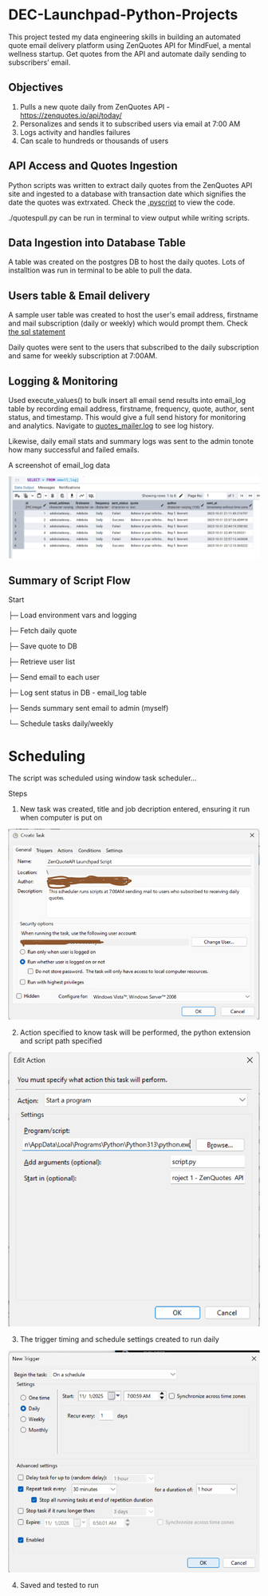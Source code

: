# DEC-Launchpad-Python-Projects

This project tested my data engineering skills in building an automated quote email delivery platform using ZenQuotes API for MindFuel, a mental wellness startup. Get quotes from the API and automate daily sending to subscribers’ email. 

## Objectives
1. Pulls a new quote daily from ZenQuotes API - https://zenquotes.io/api/today/
2. Personalizes and sends it to subscribed users via email at 7:00 AM
3. Logs activity and handles failures
4. Can scale to hundreds or thousands of users

## API Access and Quotes Ingestion
Python scripts was written to extract daily quotes from the ZenQuotes API site and ingested to a database with transaction date which signifies the date the quotes was extrxated. Check the [.pyscript](script.py) to view the code.

./quotespull.py can be run in terminal to view output while writing scripts.

## Data Ingestion into Database Table
A table was created on the postgres DB to host the daily quotes.
Lots of installtion was run in terminal to be able to pull the data.

## Users table & Email delivery
A sample user table was created to host the user's email address, firstname and mail subscription (daily or weekly) which would prompt them. Check [the sql statement](SQLstatement.py)

Daily quotes were sent to the users that subscribed to the daily subscription and same for weekly subscription at 7:00AM. 

## Logging & Monitoring
Used execute_values() to bulk insert all email send results into email_log table by recording email address, firstname, frequency, quote, author, sent status, and timestamp. This would give a full send history for monitoring and analytics. Navigate to [quotes_mailer.log](quotes_mailer.log) to see log history.

Likewise, daily email stats and summary logs was sent to the admin tonote how many successful and failed emails.

A screenshot of email_log data

![alt text](images/email_log.png)

## Summary of Script Flow
Start

├─ Load environment vars and logging

├─ Fetch daily quote

├─ Save quote to DB

├─ Retrieve user list

├─ Send email to each user

├─ Log sent status in DB - email_log table

├─ Sends summary sent email to admin (myself)

└─ Schedule tasks daily/weekly

# Scheduling
The script was scheduled using window task scheduler...

Steps
1. New task was created, title and job decription entered, ensuring it run when computer is put on

![alt text](images/Creating%20Task%20Scheduler.png)

2. Action specified to know task will be performed, the python extension and script path specified 

![alt text](images/Task%20Action.png)

3. The trigger timing and schedule settings created to run daily

![alt text](images/Trigger%20creation.png)

4. Saved and tested to run
